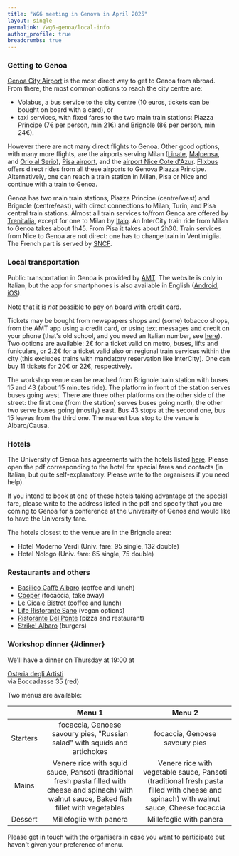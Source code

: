 ```yaml
---
title: "WG6 meeting in Genova in April 2025"
layout: single
permalink: /wg6-genoa/local-info
author_profile: true
breadcrumbs: true
---
```


### Getting to Genoa

[Genoa City Airport](https://www.airport.genova.it/en/transportation-airport-2/) is the most direct way to get to Genoa from abroad.
From there, the most common options to reach the city centre are:
* Volabus, a bus service to the city centre (10 euros, tickets can be bought on board with a card), or
* taxi services, with fixed fares to the two main train stations: Piazza Principe (7€ per person, min 21€) and Brignole (8€ per person, min 24€).

However there are not many direct flights to Genoa. Other good options, with many more flights, are the airports serving Milan ([Linate](https://www.milanolinate-airport.com/en), [Malpensa](https://www.milanomalpensa-airport.com/en), and [Orio al Serio](https://www.milanbergamoairport.it/en/)), [Pisa airport](https://www.pisa-airport.com/en/), and the [airport Nice Cote d'Azur](https://www.nice.aeroport.fr/en).
[Flixbus](https://global.flixbus.com) offers direct rides from all these airports to Genova Piazza Principe.
Alternatively, one can reach a train station in Milan, Pisa or Nice and continue with a train to Genoa.

Genoa has two main train stations, Piazza Principe (centre/west) and Brignole (centre/east), with direct connections to Milan, Turin, and Pisa central train stations.
Almost all train services to/from Genoa are offered by [Trenitalia](https://www.trenitalia.com/en.html), except for one to Milan by [Italo](https://www.italotreno.com/en).
An InterCity train ride from Milan to Genoa takes about 1h45. From Pisa it takes about 2h30.
Train services from Nice to Genoa are not direct: one has to change train in Ventimiglia. The French part is served by [SNCF](https://www.sncf-connect.com/en-en).

### Local transportation

Public transportation in Genoa is provided by [AMT](https://www.amt.genova.it/amt/).
The website is only in Italian, but the app for smartphones is also available in English ([Android](https://play.google.com/store/apps/details?id=it.genova.amt.app), [iOS](https://apps.apple.com/it/app/amt-genova/id1460252262)).

Note that it is _not_ possible to pay on board with credit card.

Tickets may be bought from newspapers shops and (some) tobacco shops, from the AMT app using a credit card, or using text messages and credit on your phone (that's old school, and you need an Italian number, see [here](https://www.amt.genova.it/amt/rete-di-vendita/acquisto-via-sms/)).
Two options are available: 2€ for a ticket valid on metro, buses, lifts and funiculars, or 2.2€ for a ticket valid also on regional train services within the city (this excludes trains with mandatory reservation like InterCity).
One can buy 11 tickets for 20€ or 22€, respectively.

The workshop venue can be reached from Brignole train station with buses 15 and 43 (about 15 minutes ride).
The platform in front of the station serves buses going west.
There are three other platforms on the other side of the street:
the first one (from the station) serves buses going north,
the other two serve buses going (mostly) east.
Bus 43 stops at the second one, bus 15 leaves from the third one.
The nearest bus stop to the venue is Albaro/Causa.

### Hotels

The University of Genoa has agreements with the hotels listed [here](https://intranet.unige.it/convenzioni-hotel/).
Please open the pdf corresponding to the hotel for special fares and contacts (in Italian, but quite self-explanatory. Please write to the organisers if you need help).

If you intend to book at one of these hotels taking advantage of the special fare, please write to the address listed in the pdf and specify that you are coming to Genoa for a conference at the University of Genoa and would like to have the University fare.

The hotels closest to the venue are in the Brignole area:
* Hotel Moderno Verdi (Univ. fare: 95 single, 132 double)
* Hotel Nologo (Univ. fare: 65 single, 75 double)

### Restaurants and others

* [Basilico Caffè Albaro](https://maps.app.goo.gl/tJPvMmSNUZjsdKXz9) (coffee and lunch)
* [Cooper](https://maps.app.goo.gl/8ZCuwjAuEFf99FG77) (focaccia, take away)
* [Le Cicale Bistrot](https://maps.app.goo.gl/MEtfyiYoYtWsBDnu8) (coffee and lunch)
* [Life Ristorante Sano](https://maps.app.goo.gl/e1SwUcEnw6XuWwrg7) (vegan options)
* [Ristorante Del Ponte](https://maps.app.goo.gl/K4QQKwfaqeaa2eFo6) (pizza and restaurant)
* [Strike! Albaro](https://maps.app.goo.gl/ky6LuvMF6HzyUc1z9) (burgers)

<!--
* [Mentelocale Bar Bistrot Leonardo](https://maps.app.goo.gl/wtmgyHBeU4pMMG3i8) (coffee and lunch)
* [Toya Sushi](https://maps.app.goo.gl/BwkQoNX8zgGt2MPw5) (asian fusion)
* [Vegia Arbà](https://maps.app.goo.gl/MrAJDShGaVE6rviT6) (dinner only, Genoese)
-->

### Workshop dinner {#dinner}

We'll have a dinner on Thursday at 19:00 at

[Osteria degli Artisti](https://maps.app.goo.gl/pxWzWTvdZKTgMpmC7)  
via Boccadasse 35 (red)

Two menus are available:

| | Menu 1 | Menu 2 |
|:---:|:---:|:---:|
| Starters | focaccia, Genoese savoury pies, "Russian salad" with squids and artichokes | focaccia, Genoese savoury pies |
| Mains | Venere rice with squid sauce, Pansoti (traditional fresh pasta filled with cheese and spinach) with walnut sauce, Baked fish fillet with vegetables | Venere rice with vegetable sauce, Pansoti (traditional fresh pasta filled with cheese and spinach) with walnut sauce, Cheese focaccia |
| Dessert | Millefoglie with panera | Millefoglie with panera |

Please get in touch with the organisers in case you want to participate but haven't given your preference of menu.

